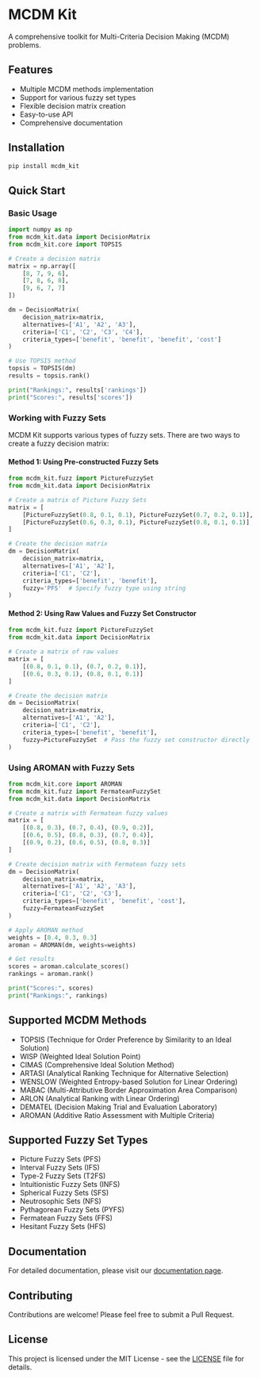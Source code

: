 # MCDM Kit

A comprehensive toolkit for Multi-Criteria Decision Making (MCDM) problems.

## Features

-   Multiple MCDM methods implementation
-   Support for various fuzzy set types
-   Flexible decision matrix creation
-   Easy-to-use API
-   Comprehensive documentation

## Installation

```bash
pip install mcdm_kit
```

## Quick Start

### Basic Usage

```python
import numpy as np
from mcdm_kit.data import DecisionMatrix
from mcdm_kit.core import TOPSIS

# Create a decision matrix
matrix = np.array([
    [8, 7, 9, 6],
    [7, 8, 6, 8],
    [9, 6, 7, 7]
])

dm = DecisionMatrix(
    decision_matrix=matrix,
    alternatives=['A1', 'A2', 'A3'],
    criteria=['C1', 'C2', 'C3', 'C4'],
    criteria_types=['benefit', 'benefit', 'benefit', 'cost']
)

# Use TOPSIS method
topsis = TOPSIS(dm)
results = topsis.rank()

print("Rankings:", results['rankings'])
print("Scores:", results['scores'])
```

### Working with Fuzzy Sets

MCDM Kit supports various types of fuzzy sets. There are two ways to create a fuzzy decision matrix:

#### Method 1: Using Pre-constructed Fuzzy Sets

```python
from mcdm_kit.fuzz import PictureFuzzySet
from mcdm_kit.data import DecisionMatrix

# Create a matrix of Picture Fuzzy Sets
matrix = [
    [PictureFuzzySet(0.8, 0.1, 0.1), PictureFuzzySet(0.7, 0.2, 0.1)],
    [PictureFuzzySet(0.6, 0.3, 0.1), PictureFuzzySet(0.8, 0.1, 0.1)]
]

# Create the decision matrix
dm = DecisionMatrix(
    decision_matrix=matrix,
    alternatives=['A1', 'A2'],
    criteria=['C1', 'C2'],
    criteria_types=['benefit', 'benefit'],
    fuzzy='PFS'  # Specify fuzzy type using string
)
```

#### Method 2: Using Raw Values and Fuzzy Set Constructor

```python
from mcdm_kit.fuzz import PictureFuzzySet
from mcdm_kit.data import DecisionMatrix

# Create a matrix of raw values
matrix = [
    [(0.8, 0.1, 0.1), (0.7, 0.2, 0.1)],
    [(0.6, 0.3, 0.1), (0.8, 0.1, 0.1)]
]

# Create the decision matrix
dm = DecisionMatrix(
    decision_matrix=matrix,
    alternatives=['A1', 'A2'],
    criteria=['C1', 'C2'],
    criteria_types=['benefit', 'benefit'],
    fuzzy=PictureFuzzySet  # Pass the fuzzy set constructor directly
)
```

### Using AROMAN with Fuzzy Sets

```python
from mcdm_kit.core import AROMAN
from mcdm_kit.fuzz import FermateanFuzzySet
from mcdm_kit.data import DecisionMatrix

# Create a matrix with Fermatean fuzzy values
matrix = [
    [(0.8, 0.3), (0.7, 0.4), (0.9, 0.2)],
    [(0.6, 0.5), (0.8, 0.3), (0.7, 0.4)],
    [(0.9, 0.2), (0.6, 0.5), (0.8, 0.3)]
]

# Create decision matrix with Fermatean fuzzy sets
dm = DecisionMatrix(
    decision_matrix=matrix,
    alternatives=['A1', 'A2', 'A3'],
    criteria=['C1', 'C2', 'C3'],
    criteria_types=['benefit', 'benefit', 'cost'],
    fuzzy=FermateanFuzzySet
)

# Apply AROMAN method
weights = [0.4, 0.3, 0.3]
aroman = AROMAN(dm, weights=weights)

# Get results
scores = aroman.calculate_scores()
rankings = aroman.rank()

print("Scores:", scores)
print("Rankings:", rankings)
```

## Supported MCDM Methods

-   TOPSIS (Technique for Order Preference by Similarity to an Ideal Solution)
-   WISP (Weighted Ideal Solution Point)
-   CIMAS (Comprehensive Ideal Solution Method)
-   ARTASI (Analytical Ranking Technique for Alternative Selection)
-   WENSLOW (Weighted Entropy-based Solution for Linear Ordering)
-   MABAC (Multi-Attributive Border Approximation Area Comparison)
-   ARLON (Analytical Ranking with Linear Ordering)
-   DEMATEL (Decision Making Trial and Evaluation Laboratory)
-   AROMAN (Additive Ratio Assessment with Multiple Criteria)

## Supported Fuzzy Set Types

-   Picture Fuzzy Sets (PFS)
-   Interval Fuzzy Sets (IFS)
-   Type-2 Fuzzy Sets (T2FS)
-   Intuitionistic Fuzzy Sets (INFS)
-   Spherical Fuzzy Sets (SFS)
-   Neutrosophic Sets (NFS)
-   Pythagorean Fuzzy Sets (PYFS)
-   Fermatean Fuzzy Sets (FFS)
-   Hesitant Fuzzy Sets (HFS)

## Documentation

For detailed documentation, please visit our [documentation page](docs/index.md).

## Contributing

Contributions are welcome! Please feel free to submit a Pull Request.

## License

This project is licensed under the MIT License - see the [LICENSE](LICENSE) file for details.

